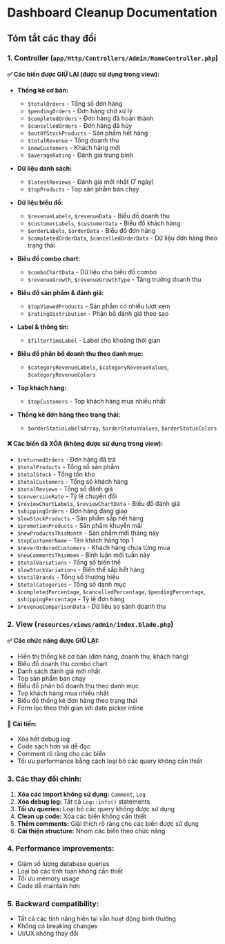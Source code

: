 # Dashboard Cleanup Documentation

## Tóm tắt các thay đổi

### 1. Controller (`app/Http/Controllers/Admin/HomeController.php`)

#### ✅ Các biến được GIỮ LẠI (được sử dụng trong view):

-   **Thống kê cơ bản:**

    -   `$totalOrders` - Tổng số đơn hàng
    -   `$pendingOrders` - Đơn hàng chờ xử lý
    -   `$completedOrders` - Đơn hàng đã hoàn thành
    -   `$cancelledOrders` - Đơn hàng đã hủy
    -   `$outOfStockProducts` - Sản phẩm hết hàng
    -   `$totalRevenue` - Tổng doanh thu
    -   `$newCustomers` - Khách hàng mới
    -   `$averageRating` - Đánh giá trung bình

-   **Dữ liệu danh sách:**

    -   `$latestReviews` - Đánh giá mới nhất (7 ngày)
    -   `$topProducts` - Top sản phẩm bán chạy

-   **Dữ liệu biểu đồ:**

    -   `$revenueLabels`, `$revenueData` - Biểu đồ doanh thu
    -   `$customerLabels`, `$customerData` - Biểu đồ khách hàng
    -   `$orderLabels`, `$orderData` - Biểu đồ đơn hàng
    -   `$completedOrderData`, `$cancelledOrderData` - Dữ liệu đơn hàng theo trạng thái

-   **Biểu đồ combo chart:**

    -   `$comboChartData` - Dữ liệu cho biểu đồ combo
    -   `$revenueGrowth`, `$revenueGrowthType` - Tăng trưởng doanh thu

-   **Biểu đồ sản phẩm & đánh giá:**

    -   `$topViewedProducts` - Sản phẩm có nhiều lượt xem
    -   `$ratingDistribution` - Phân bố đánh giá theo sao

-   **Label & thông tin:**

    -   `$filterTimeLabel` - Label cho khoảng thời gian

-   **Biểu đồ phân bố doanh thu theo danh mục:**

    -   `$categoryRevenueLabels`, `$categoryRevenueValues`, `$categoryRevenueColors`

-   **Top khách hàng:**

    -   `$topCustomers` - Top khách hàng mua nhiều nhất

-   **Thống kê đơn hàng theo trạng thái:**
    -   `$orderStatusLabelsArray`, `$orderStatusValues`, `$orderStatusColors`

#### ❌ Các biến đã XÓA (không được sử dụng trong view):

-   `$returnedOrders` - Đơn hàng đã trả
-   `$totalProducts` - Tổng số sản phẩm
-   `$totalStock` - Tổng tồn kho
-   `$totalCustomers` - Tổng số khách hàng
-   `$totalReviews` - Tổng số đánh giá
-   `$conversionRate` - Tỷ lệ chuyển đổi
-   `$reviewChartLabels`, `$reviewChartData` - Biểu đồ đánh giá
-   `$shippingOrders` - Đơn hàng đang giao
-   `$lowStockProducts` - Sản phẩm sắp hết hàng
-   `$promotionProducts` - Sản phẩm khuyến mãi
-   `$newProductsThisMonth` - Sản phẩm mới tháng này
-   `$topCustomerName` - Tên khách hàng top 1
-   `$neverOrderedCustomers` - Khách hàng chưa từng mua
-   `$newCommentsThisWeek` - Bình luận mới tuần này
-   `$totalVariations` - Tổng số biến thể
-   `$lowStockVariations` - Biến thể sắp hết hàng
-   `$totalBrands` - Tổng số thương hiệu
-   `$totalCategories` - Tổng số danh mục
-   `$completedPercentage`, `$cancelledPercentage`, `$pendingPercentage`, `$shippingPercentage` - Tỷ lệ đơn hàng
-   `$revenueComparisonData` - Dữ liệu so sánh doanh thu

### 2. View (`resources/views/admin/index.blade.php`)

#### ✅ Các chức năng được GIỮ LẠI:

-   Hiển thị thống kê cơ bản (đơn hàng, doanh thu, khách hàng)
-   Biểu đồ doanh thu combo chart
-   Danh sách đánh giá mới nhất
-   Top sản phẩm bán chạy
-   Biểu đồ phân bố doanh thu theo danh mục
-   Top khách hàng mua nhiều nhất
-   Biểu đồ thống kê đơn hàng theo trạng thái
-   Form lọc theo thời gian với date picker inline

#### 🎯 Cải tiến:

-   Xóa hết debug log
-   Code sạch hơn và dễ đọc
-   Comment rõ ràng cho các biến
-   Tối ưu performance bằng cách loại bỏ các query không cần thiết

### 3. Các thay đổi chính:

1. **Xóa các import không sử dụng:** `Comment`, `Log`
2. **Xóa debug log:** Tất cả `Log::info()` statements
3. **Tối ưu queries:** Loại bỏ các query không được sử dụng
4. **Clean up code:** Xóa các biến không cần thiết
5. **Thêm comments:** Giải thích rõ ràng cho các biến được sử dụng
6. **Cải thiện structure:** Nhóm các biến theo chức năng

### 4. Performance improvements:

-   Giảm số lượng database queries
-   Loại bỏ các tính toán không cần thiết
-   Tối ưu memory usage
-   Code dễ maintain hơn

### 5. Backward compatibility:

-   Tất cả các tính năng hiện tại vẫn hoạt động bình thường
-   Không có breaking changes
-   UI/UX không thay đổi
